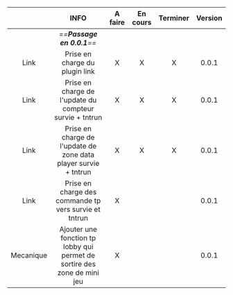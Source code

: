 

|           |                                   INFO                                   | A faire | En cours | Terminer | Version |
| :-------: | :----------------------------------------------------------------------: | :-----: | :------: | :------: | :-----: |
|           |                        *==**Passage en 0.0.1**==*                        |         |          |          |         |
|   Link    |                      Prise en charge du plugin link                      |    X    |    X     |    X     |  0.0.1  |
|   Link    |         Prise en charge de l'update du compteur survie + tntrun          |    X    |    X     |    X     |  0.0.1  |
|   Link    |     Prise en charge de l'update de zone data player survie + tntrun      |    X    |    X     |    X     |  0.0.1  |
|   Link    |          Prise en charge des commande tp vers survie et tntrun           |    X    |          |          |  0.0.1  |
| Mecanique | Ajouter une fonction tp lobby qui permet de sortire des zone de mini jeu |    X    |          |          |  0.0.1  |
